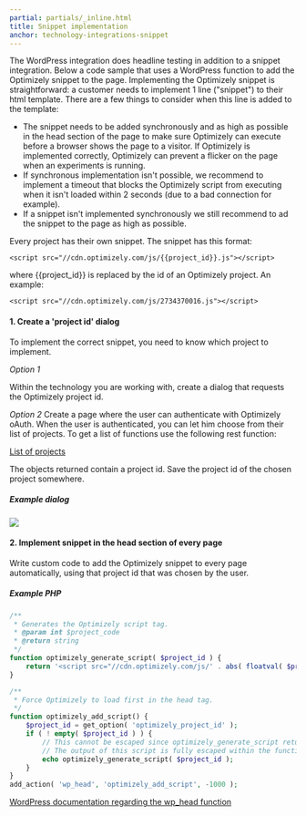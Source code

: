 ```yaml
---
partial: partials/_inline.html
title: Snippet implementation
anchor: technology-integrations-snippet
---
```


The WordPress integration does headline testing in addition to a snippet integration. Below a code sample that uses a WordPress function to add the Optimizely snippet to the page. Implementing the Optimizely snippet is straightforward: a customer needs to implement 1 line ("snippet") to their html template. There are a few things to consider when this line is added to the template:

* The snippet needs to be added synchronously and as high as possible in the head section of the page to make sure Optimizely can execute before a browser shows the page to a visitor. If Optimizely is implemented correctly, Optimizely can prevent a flicker on the page when an experiments is running.
* If synchronous implementation isn't possible, we recommend to implement a timeout that blocks the Optimizely script from executing when it isn't loaded within 2 seconds (due to a bad connection for example).
* If a snippet isn't implemented synchronously we still recommend to ad the snippet to the page as high as possible.

Every project has their own snippet. The snippet has this format:

`<script src="//cdn.optimizely.com/js/{{project_id}}.js"></script>`

where {{project_id}} is replaced by the id of an Optimizely project. An example:

`<script src="//cdn.optimizely.com/js/2734370016.js"></script>`

#### 1. Create a 'project id' dialog
To implement the correct snippet, you need to know which project to implement.

*Option 1*

Within the technology you are working with, create a dialog that requests the Optimizely project id.

*Option 2*
Create a page where the user can authenticate with Optimizely oAuth. When the user is authenticated, you can let him choose from their list of projects. To get a list of functions use the following rest function:

[List of projects](/rest/reference/index.html#list-projects)

The objects returned contain a project id. Save the project id of the chosen project somewhere.

##### Example dialog
<img src="../../assets/img/wordpress_dialog.png">


#### 2. Implement snippet in the head section of every page
Write custom code to add the Optimizely snippet to every page automatically, using that project id that was chosen by the user.

##### Example PHP

```php
/**
 * Generates the Optimizely script tag.
 * @param int $project_code
 * @return string
 */
function optimizely_generate_script( $project_id ) {
	return '<script src="//cdn.optimizely.com/js/' . abs( floatval( $project_id ) ) . '.js"></script>';
}

/**
 * Force Optimizely to load first in the head tag.
 */
function optimizely_add_script() {
	$project_id = get_option( 'optimizely_project_id' );
	if ( ! empty( $project_id ) ) {
		// This cannot be escaped since optimizely_generate_script returns a script tag.
		// The output of this script is fully escaped within the function below
		echo optimizely_generate_script( $project_id );
	}
}
add_action( 'wp_head', 'optimizely_add_script', -1000 );
```

[WordPress documentation regarding the wp_head function](https://codex.wordpress.org/Plugin_API/Action_Reference/wp_head)

